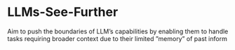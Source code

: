 # LLMs-See-Further
Aim to push the boundaries of LLM’s capabilities by enabling them to handle tasks requiring broader context due to their limited ”memory” of past inform
